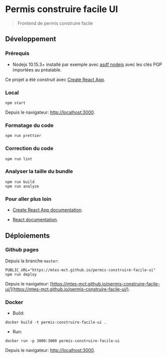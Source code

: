 # Permis construire facile UI
> Frontend de permis construire facile

## Développement

### Prérequis

* Nodejs 10.15.3+ installé par exemple avec [asdf nodejs](https://github.com/asdf-vm/asdf-nodejs) avec les clés PGP importées au préalable.

Ce projet a été construit avec [Create React App](https://github.com/facebook/create-react-app).

### Local

```
npm start
```

Depuis le navigateur: [http://localhost:3000](http://localhost:3000).

### Formatage du code

```
npm run prettier
```

### Correction du code

```
npm run lint
```

### Analyser la taille du bundle

```
npm run build
npm run analyze
```

### Pour aller plus loin

* [Create React App documentation](https://facebook.github.io/create-react-app/docs/getting-started).

* [React documentation](https://reactjs.org/).

## Déploiements

### Github pages

Depuis la branche `master`:

```
PUBLIC_URL="https://mtes-mct.github.io/permis-construire-facile-ui" npm run deploy
```

Depuis le navigateur: [https://mtes-mct.github.io/permis-construire-facile-ui/](https://mtes-mct.github.io/permis-construire-facile-ui/).

### Docker

* Build:

```
docker build -t permis-construire-facile-ui .
```

* Run:

```
docker run -p 3000:3000 permis-construire-facile-ui
```

Depuis le navigateur: [http://localhost:3000](http://localhost:3000).
